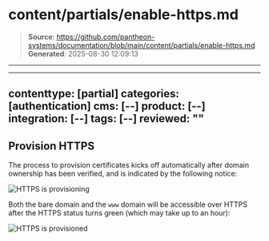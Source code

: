 # content/partials/enable-https.md

> **Source**: https://github.com/pantheon-systems/documentation/blob/main/content/partials/enable-https.md
> **Generated**: 2025-08-30 12:09:13

---

---
contenttype: [partial]
categories: [authentication]
cms: [--]
product: [--]
integration: [--]
tags: [--]
reviewed: ""
---

## Provision HTTPS

The process to provision certificates kicks off automatically after domain ownership has been verified, and is indicated by the following notice:

![HTTPS is provisioning](../../images/dashboard/https-provisioning.png)


Both the bare domain and the `www` domain will be accessible over HTTPS after the HTTPS status turns green (which may take up to an hour):

![HTTPS is provisioned](../../images/dashboard/https-provisioned.png)
